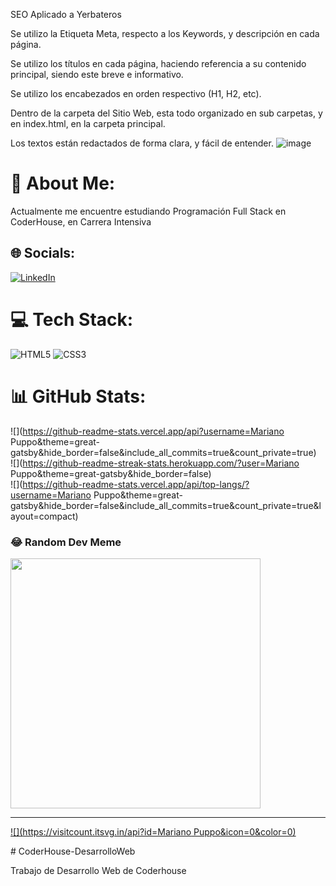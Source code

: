 SEO Aplicado a Yerbateros

Se utilizo la Etiqueta Meta, respecto a los Keywords, y descripción  en cada página.

Se utilizo los títulos en cada página, haciendo referencia a su contenido principal, siendo este breve e informativo.

Se utilizo los encabezados en orden respectivo (H1, H2, etc).

Dentro de la carpeta del Sitio Web, esta todo organizado en sub carpetas, y en index.html, en la carpeta principal.

Los textos están redactados de forma clara, y fácil de entender.
![image](https://github.com/MarianoPuppo/CoderHouse-DesarrolloWeb/assets/94687691/30f0f1fb-a77d-4f31-9668-0871cebf95e7)

# 💫 About Me:
Actualmente me encuentre estudiando Programación Full Stack en CoderHouse, en Carrera Intensiva


## 🌐 Socials:
[![LinkedIn](https://img.shields.io/badge/LinkedIn-%230077B5.svg?logo=linkedin&logoColor=white)](https://linkedin.com/in/https://www.linkedin.com/in/mariano-abel-puppo-14a85022b/) 

# 💻 Tech Stack:
![HTML5](https://img.shields.io/badge/html5-%23E34F26.svg?style=for-the-badge&logo=html5&logoColor=white) ![CSS3](https://img.shields.io/badge/css3-%231572B6.svg?style=for-the-badge&logo=css3&logoColor=white)
# 📊 GitHub Stats:
![](https://github-readme-stats.vercel.app/api?username=Mariano Puppo&theme=great-gatsby&hide_border=false&include_all_commits=true&count_private=true)<br/>
![](https://github-readme-streak-stats.herokuapp.com/?user=Mariano Puppo&theme=great-gatsby&hide_border=false)<br/>
![](https://github-readme-stats.vercel.app/api/top-langs/?username=Mariano Puppo&theme=great-gatsby&hide_border=false&include_all_commits=true&count_private=true&layout=compact)

### 😂 Random Dev Meme
<img src='https://randommeme-five.vercel.app/' style="height: 400px;"/>

---
[![](https://visitcount.itsvg.in/api?id=Mariano Puppo&icon=0&color=0)](https://visitcount.itsvg.in)

<!-- Proudly created with GPRM ( https://gprm.itsvg.in ) --># CoderHouse-DesarrolloWeb
Trabajo de Desarrollo Web de Coderhouse
